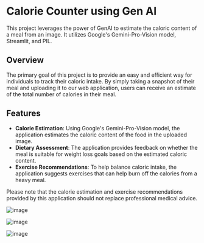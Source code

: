 # Calorie Counter using Gen AI

This project leverages the power of GenAI to estimate the caloric content of a meal from an image. It utilizes Google's Gemini-Pro-Vision model, Streamlit, and PIL.

## Overview

The primary goal of this project is to provide an easy and efficient way for individuals to track their caloric intake. By simply taking a snapshot of their meal and uploading it to our web application, users can receive an estimate of the total number of calories in their meal.

## Features

- **Calorie Estimation**: Using Google's Gemini-Pro-Vision model, the application estimates the caloric content of the food in the uploaded image.
- **Dietary Assessment**: The application provides feedback on whether the meal is suitable for weight loss goals based on the estimated caloric content.
- **Exercise Recommendations**: To help balance caloric intake, the application suggests exercises that can help burn off the calories from a heavy meal.

Please note that the calorie estimation and exercise recommendations provided by this application should not replace professional medical advice.


![image](https://github.com/vishnuvardhan-jadava/Real-estate-Price-Prediction/assets/83878754/9165266e-76bb-42c8-aeb1-7f6537c4f6f6)


![image](https://github.com/vishnuvardhan-jadava/Real-estate-Price-Prediction/assets/83878754/397107a7-0649-4a25-91f2-dfa344b42ddf)


![image](https://github.com/vishnuvardhan-jadava/Real-estate-Price-Prediction/assets/83878754/86b249ae-8fbc-44fc-b246-318409311415)
